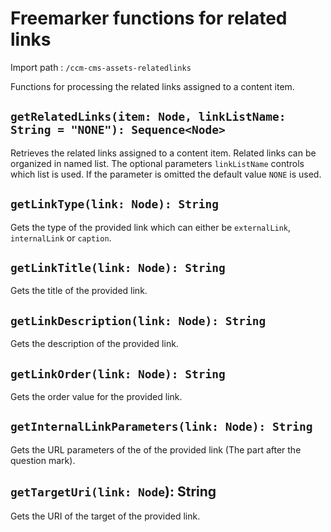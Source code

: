 # Freemarker functions for related links

Import path
: `/ccm-cms-assets-relatedlinks`

Functions for processing the related links assigned to a content item.

## `getRelatedLinks(item: Node, linkListName: String = "NONE"): Sequence<Node>`

Retrieves the related links assigned to a content item. Related links can be organized in named list. The optional parameters `linkListName` controls which list is used. If the parameter is omitted the default value `NONE` is used.

## `getLinkType(link: Node): String`

Gets the type of the provided link which can either be `externalLink`,
`internalLink` or `caption`.

## `getLinkTitle(link: Node): String`

Gets the title of the provided link.

## `getLinkDescription(link: Node): String`

Gets the description of the provided link.

## `getLinkOrder(link: Node): String`

Gets the order value for the provided link.

## `getInternalLinkParameters(link: Node): String`

Gets the URL parameters of the of the provided link (The part after 
the question mark).

## `getTargetUri(link: Node`): String

Gets the URI of the target of the provided link.

